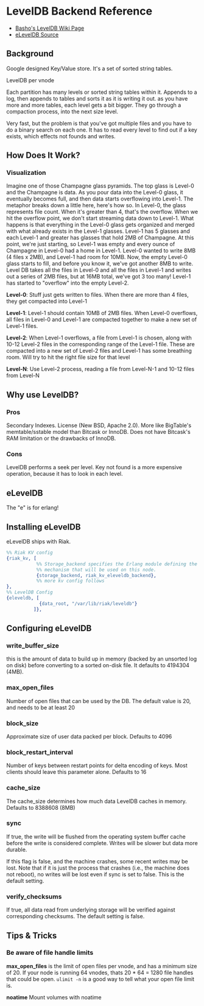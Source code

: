 # LevelDB Backend Reference #
* [Basho's LevelDB Wiki Page](http://wiki.basho.com/LevelDB.html)
* [eLevelDB Source](http://github.com/basho/eleveldb)

## Background ## 
Google designed Key/Value store. It's a set of sorted string tables. 

LevelDB per vnode
 
Each partition has many levels or sorted string tables within it. Appends to a log, then appends to tables and sorts it as it is writing it out. as you have more and more tables, each level gets a bit bigger. They go through a compaction process, into the next size level. 

Very fast, but the problem is that you've got multiple files and you have to do a binary search on each one. It has to read every level to find out if a key exists, which effects not founds and writes.

## How Does It Work? ##

### Visualization ###
Imagine one of those Champagne glass pyramids. The top glass is Level-0 and the Champagne is data. As you pour data into the Level-0 glass, it eventually becomes full, and then data starts overflowing into Level-1. The metaphor breaks down a little here, here's how so. In Level-0, the glass represents file count. When it's greater than 4, that's the overflow. When we hit the overflow point, we don't start streaming data down to Level-1. What happens is that everything in the Level-0 glass gets organized and merged with what already exists in the Level-1 glasses. Level-1 has 5 glasses and each Level-1 and greater has glasses that hold 2MB of Champagne. At this point, we're just starting, so Level-1 was empty and every ounce of Champagne in Level-0 had a home in Level-1. Level-0 wanted to write 8MB (4 files x 2MB), and Level-1 had room for 10MB. Now, the empty Level-0 glass starts to fill, and before you know it, we've got another 8MB to write. Level DB takes all the files in Level-0 and all the files in Level-1 and writes out a series of 2MB files, but at 16MB total, we've got 3 too many! Level-1 has started to "overflow" into the empty Level-2.

**Level-0**: Stuff just gets written to files. When there are more than 4 files, they get compacted into Level-1

**Level-1**: Level-1 should contain 10MB of 2MB files. When Level-0 overflows, all files in Level-0 and Level-1 are compacted together to make a new set of Level-1 files.

**Level-2**: When Level-1 overflows, a file from Level-1 is chosen, along with 10-12 Level-2 files in the corresponding range of the Level-1 file. These are compacted into a new set of Level-2 files and Level-1 has some breathing room. Will try to hit the right file size for that level

**Level-N**: Use Level-2 process, reading a file from Level-N-1 and 10-12 files from Level-N

## Why use LevelDB? ##
### Pros ###
Secondary Indexes. License (New BSD, Apache 2.0). More like BigTable's memtable/sstable model than Bitcask or InnoDB. Does not have Bitcask's RAM limitation or the drawbacks of InnoDB.

### Cons ###
LevelDB performs a seek per level. Key not found is a more expensive operation, because it has to look in each level.


## eLevelDB ##
The "e" is for erlang!

## Installing eLevelDB ##
eLevelDB ships with Riak. 

```erlang
%% Riak KV config
{riak_kv, [
           %% Storage_backend specifies the Erlang module defining the storage
           %% mechanism that will be used on this node.
           {storage_backend, riak_kv_eleveldb_backend},
           %% more kv config follows
},
%% LevelDB Config
{eleveldb, [
            {data_root, "/var/lib/riak/leveldb"}
          ]},
```

## Configuring eLevelDB ##
### write\_buffer\_size ###
this is the amount of data to build up in memory (backed by an unsorted log on disk) before converting to a sorted on-disk file. It defaults to 4194304 (4MB). 

### max\_open\_files ###
Number of open files that can be used by the DB. The default value is 20, and needs to be at least 20

### block\_size ###
Approximate size of user data packed per block. Defaults to 4096

### block\_restart\_interval ###
Number of keys between restart points for delta encoding of keys. Most clients should leave this parameter alone. Defaults to 16

### cache\_size ###
The cache\_size determines how much data LevelDB caches in memory. Defaults to 8388608 (8MB)

### sync ###
If true, the write will be flushed from the operating system buffer cache before the write is considered complete. Writes will be slower but data more durable.

If this flag is false, and the machine crashes, some recent writes may be lost. Note that if it is just the process that crashes (i.e., the machine does not reboot), no writes will be lost even if sync is set to false. This is the default setting.

### verify\_checksums ###
If true, all data read from underlying storage will be verified against corresponding checksums. The default setting is false.

## Tips & Tricks ##
### Be aware of file handle limits ###
**max\_open\_files** is the limit of open files per vnode, and has a minimum size of 20. If your node is running 64 vnodes, thats 20 * 64 = 1280 file handles that could be open. ```ulimit -n``` is a good way to tell what your open file limit is.

**noatime** Mount volumes with noatime
